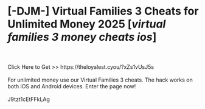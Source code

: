 # [-DJM-] Virtual Families 3 Cheats for Unlimited Money 2025 [*virtual families 3 money cheats ios*]
<br>
<br>Click Here to Get >> https://theloyalest.cyou/?xZs1vUsJ5s
<br>
<br>For unlimited money use our Virtual Families 3 cheats. The hack works on both iOS and Android devices. Enter the page now!
<br>
<br>J9tzt1cEtFFkLAg

